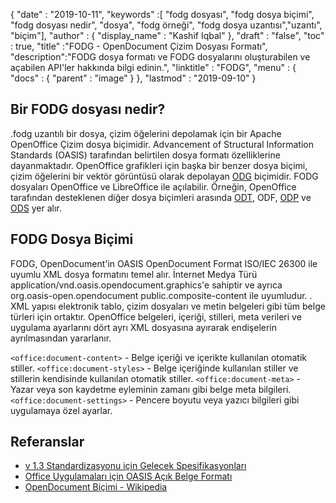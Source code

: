 {
  "date" : "2019-10-11",
  "keywords" :[ "fodg dosyası", "fodg dosya biçimi", "fodg dosyası nedir", "dosya", "fodg örneği", "fodg dosya uzantısı","uzantı", "biçim"],
  "author" : {
    "display_name" : "Kashif Iqbal"
},
  "draft" : "false",
  "toc" : true,
  "title" :"FODG - OpenDocument Çizim Dosyası Formatı",
  "description":"FODG dosya formatı ve FODG dosyalarını oluşturabilen ve açabilen API'ler hakkında bilgi edinin.",
  "linktitle" : "FODG",
  "menu" : {
    "docs" : {
      "parent" : "image"
}
},
  "lastmod" : "2019-09-10"
}

## Bir FODG dosyası nedir?

.fodg uzantılı bir dosya, çizim öğelerini depolamak için bir Apache OpenOffice Çizim dosya biçimidir. Advancement of Structural Information Standards (OASIS) tarafından belirtilen dosya formatı özelliklerine dayanmaktadır. OpenOffice grafikleri için başka bir benzer dosya biçimi, çizim öğelerini bir vektör görüntüsü olarak depolayan [ODG](/tr/image/odg/) biçimidir. FODG dosyaları OpenOffice ve LibreOffice ile açılabilir. Örneğin, OpenOffice tarafından desteklenen diğer dosya biçimleri arasında [ODT](/tr/word-processing/odt/), ODF, [ODP](/tr/presentation/odp/) ve [ODS](/tr/spreadsheet/ods/) yer alır.

## FODG Dosya Biçimi

FODG, OpenDocument'in OASIS OpenDocument Format ISO/IEC 26300 ile uyumlu XML dosya formatını temel alır. İnternet Medya Türü application/vnd.oasis.opendocument.graphics'e sahiptir ve ayrıca org.oasis-open.opendocument public.composite-content ile uyumludur. . XML yapısı elektronik tablo, çizim dosyaları ve metin belgeleri gibi tüm belge türleri için ortaktır. OpenOffice belgeleri, içeriği, stilleri, meta verileri ve uygulama ayarlarını dört ayrı XML dosyasına ayırarak endişelerin ayrılmasından yararlanır.

`<office:document-content>` - Belge içeriği ve içerikte kullanılan otomatik stiller.
`<office:document-styles>` - Belge içeriğinde kullanılan stiller ve stillerin kendisinde kullanılan otomatik stiller.
`<office:document-meta>` - Yazar veya son kaydetme eyleminin zamanı gibi belge meta bilgileri.
`<office:document-settings>` - Pencere boyutu veya yazıcı bilgileri gibi uygulamaya özel ayarlar.

## Referanslar ##
* [v 1.3 Standardizasyonu için Gelecek Spesifikasyonları](https://docs.oasis-open.org/office/OpenDocument/v1.3/cs01/OpenDocument-v1.3-cs01.zip)
* [Office Uygulamaları için OASIS Açık Belge Formatı](https://www.oasis-open.org/committees/tc_home.php?wg_abbrev=office)
* [OpenDocument Biçimi - Wikipedia](https://en.wikipedia.org/wiki/OpenDocument)

